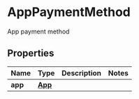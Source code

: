 

# AppPaymentMethod

App payment method

## Properties

| Name | Type | Description | Notes |
|------------ | ------------- | ------------- | -------------|
|**app** | [**App**](App.md) |  |  |



